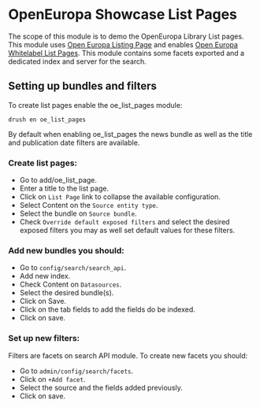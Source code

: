# OpenEuropa Showcase List Pages

The scope of this module is to demo the OpenEuropa Library List pages.
This module uses [Open Europa Listing Page](https://github.com/openeuropa/oe_list_pages) and enables [Open Europa Whitelabel List Pages](https://github.com/openeuropa/oe_whitelabel). This module contains some facets exported and a dedicated index
and server for the search.

## Setting up bundles and filters

To create list pages enable the oe_list_pages module:
```
drush en oe_list_pages
```
By default when enabling oe_list_pages the news bundle as well as the title and publication date filters are available.

### Create list pages:
* Go to add/oe_list_page.
* Enter a title to the list page.
* Click on ```List Page``` link to collapse the available configuration.
* Select Content on the ```Source entity type```.
* Select the bundle on ```Source bundle```.
* Check ```Override default exposed filters``` and select the desired exposed filters you may as well set default values for these filters.

### Add new bundles you should:
* Go to ```config/search/search_api```.
* Add new index.
* Check Content on ```Datasources```.
* Select the desired bundle(s).
* Click on Save.
* Click on the tab fields to add the fields do be indexed.
* Click on save.

### Set up new filters:
Filters are facets on search API module. To create new facets you should:
* Go to ```admin/config/search/facets```.
* Click on ```+Add facet```.
* Select the source and the fields added previously.
* Click on save.
